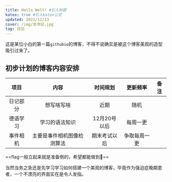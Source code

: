 ```yaml
---
title: Hallo Welt! #引入标题
katex: true #引入katex公式
updated: 2022/12/13
cover: /img/总书记.jpg
tag: 日记
---
```

这是某位小白的第一篇`githubio`的博客，不得不说确实是被这个博客美观的造型吸引过来了。
## 初步计划的博客内容安排
|项目|内容|时间规划|更新频率|备注|
|:---:|:---:|:---:|:---:|:---:|
|日记部分|想写啥写啥|近期|随机||
|德语学习|学习的语法知识|12月20号以后|每周一更||
|事件相机|主要是事件相机图像检测算法|期末考试以后|争取每周一更||

==flag一般立起来就是准备倒的，希望都能做到🙏==

当然当务之急还是先学习学习如何搭建一个美观的博客，毕竟作为强迫症晚期患者，一个不漂亮的界面实在是令人发指。

